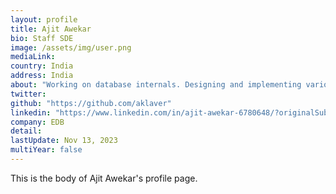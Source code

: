 ```yaml
---
layout: profile
title: Ajit Awekar
bio: Staff SDE
image: /assets/img/user.png
mediaLink: 
country: India
address: India
about: "Working on database internals. Designing and implementing various query optimization techniques. interested in Posix multithreaded programming, TCP/IP socket programming,Unix IPC. Specialties: GNU tools."
twitter: 
github: "https://github.com/aklaver"
linkedin: "https://www.linkedin.com/in/ajit-awekar-6780648/?originalSubdomain=in"
company: EDB  
detail: 
lastUpdate: Nov 13, 2023
multiYear: false
---
```


This is the body of Ajit Awekar's profile page.
